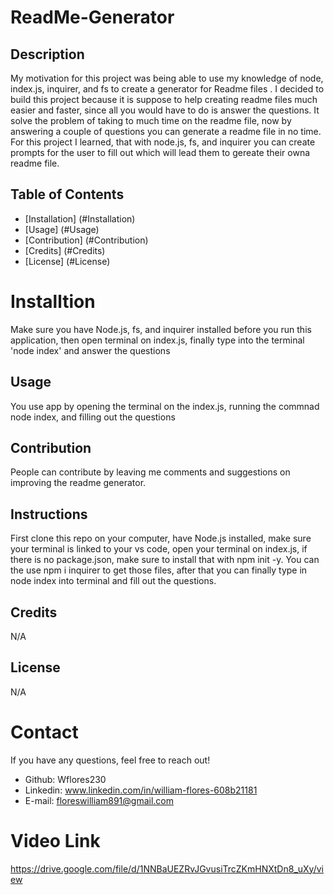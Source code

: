 # ReadMe-Generator
## Description
My motivation for this project was being able to use my knowledge of node, index.js, inquirer, and fs to create a generator for Readme files . I decided to build this project because it is suppose to help creating readme files much easier and faster, since all you would have to do is answer the questions. It solve the problem of taking to much time on the readme file, now by answering a couple of questions you can generate a readme file in no time. For this project I learned, that with node.js, fs, and inquirer you can  create prompts for the user to fill out which will lead them to gereate their owna readme file.
## Table of Contents
* [Installation] (#Installation)
* [Usage] (#Usage)
* [Contribution] (#Contribution)
* [Credits] (#Credits)
* [License] (#License)
# Installtion
Make sure you have Node.js, fs, and inquirer installed before you run this application, then open terminal on index.js, finally type into the terminal 'node index' and answer the questions
## Usage
You use app by opening the terminal on the index.js, running the commnad node index, and filling out the questions
## Contribution
People can contribute by leaving me comments and suggestions on improving the readme generator.
## Instructions
First clone this repo on your computer, have Node.js installed, make sure your terminal is linked to your vs code, open your terminal on index.js, if there is no package.json, make sure to install that with npm init -y. You can the use npm i inquirer to get those files, after that you can finally type in node index into terminal and fill out the questions.
## Credits
N/A
## License
N/A
        
# Contact
If you have any questions, feel free to reach out!
* Github: Wflores230
* Linkedin: www.linkedin.com/in/william-flores-608b21181
* E-mail: floreswilliam891@gmail.com

# Video Link
https://drive.google.com/file/d/1NNBaUEZRvJGvusiTrcZKmHNXtDn8_uXy/view 
